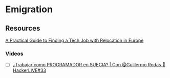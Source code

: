 # Emigration

## Resources

[A Practical Guide to Finding a Tech Job with Relocation in Europe](https://www.linkedin.com/pulse/practical-guide-finding-tech-job-relocation-europe-andrew-stetsenko/)

### Videos

* [ ] [¿Trabajar como PROGRAMADOR en SUECIA? | Con @Guillermo Rodas 🔴 HackerLIVE#33](https://www.youtube.com/watch?v=d6Vq\_aSp1s0)
